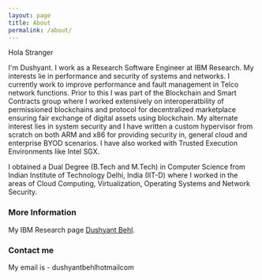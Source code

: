 ```yaml
---
layout: page
title: About
permalink: /about/
---
```

Hola Stranger

I'm Dushyant. I work as a Research Software Engineer at IBM Research. My interests lie in performance and security of systems and networks. I currently work to improve performance and fault management in Telco network functions.
Prior to this I was part of the Blockchain and Smart Contracts group where I worked extensively on interoperatbility of permissioned blockchains and protocol for decentralized marketplace ensuring fair exchange of digital assets using blockchain.
My alternate interest lies in system security and I have written a custom hypervisor from scratch on both ARM and x86 for providing security in, general cloud and enterprise BYOD scenarios. I have also worked with Trusted Execution Environments like Intel SGX.

I obtained a Dual Degree (B.Tech and M.Tech) in Computer Science from Indian Institute of Technology Delhi, India (IIT-D) where I worked in the areas of Cloud Computing, Virtualization, Operating Systems and Network Security.

### More Information

My IBM Research page [Dushyant Behl](https://researcher.watson.ibm.com/researcher/view.php?person=in-dushyantbehl).

### Contact me

My email is - dushyantbehl<DOT>hotmail<DOT>com